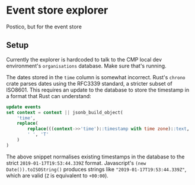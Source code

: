 # Event store explorer

Postico, but for the event store

## Setup

Currently the explorer is hardcoded to talk to the CMP local dev environment's `organisations` database. Make sure that's running.

The dates stored in the `time` column is somewhat incorrect. Rust's `chrono` crate parses dates using the RFC3339 standard, a stricter subset of ISO8601. This requires an update to the database to store the timestamp in a format that Rust can understand:

```sql
update events
set context = context || jsonb_build_object(
    'time',
    replace(
        replace(((context->>'time')::timestamp with time zone)::text, '+00', 'Z'),
        ' ', 'T'
    )
)
```

The above snippet normalises existing timestamps in the database to the strict `2019-01-17T19:53:44.339Z` format. Javascript's `(new Date()).toISOString()` produces strings like `"2019-01-17T19:53:44.339Z"`, which are valid (`Z` is equivalent to `+00:00`).

